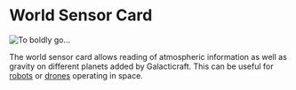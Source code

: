 # World Sensor Card

![To boldly go...](oredict:opencomputers:worldSensorCard)

The world sensor card allows reading of atmospheric information as well as gravity on different planets added by Galacticraft. This can be useful for [robots](../block/robot.md) or [drones](drone.md) operating in space.
